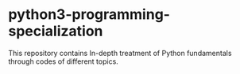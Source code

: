 # python3-programming-specialization
This repository contains In-depth treatment of Python fundamentals through codes of different topics.

